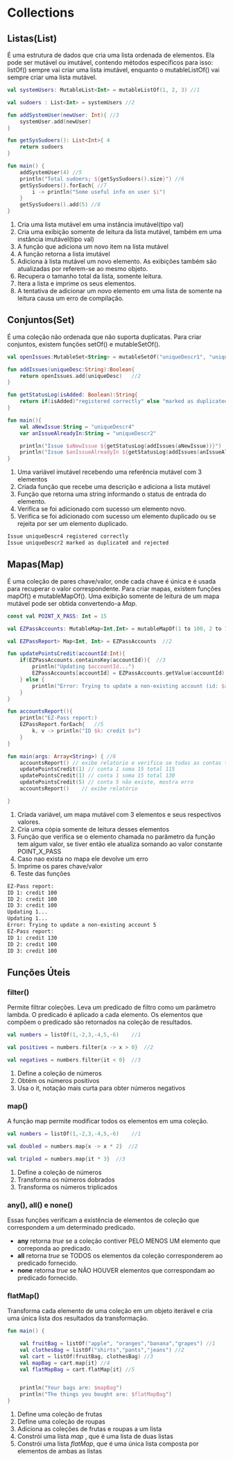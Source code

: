 # Collections

## Listas(List)
É uma estrutura de dados que cria uma lista ordenada de elementos. Ela pode ser mutável ou imutável, contendo métodos específicos para isso: listOf() sempre vai criar uma lista imutável, enquanto o mutableListOf() vai sempre criar uma lista mutável.

```kotlin
val systemUsers: MutableList<Int> = mutableListOf(1, 2, 3) //1

val sudoers : List<Int> = systemUsers //2

fun addSystemUser(newUser: Int){ //3
    systemUser.add(newUser)
}

fun getSysSudoers(): List<Int>{ 4
    return sudoers
}

fun main() {
    addSystemUser(4) //5
    println("Total sudoers; ${getSysSudoers().size}") //6
    getSysSudoers().forEach{ //7
        i -> println("Some useful info on user $i")
    }
    getSysSudoers().add(5) //8
}
```

1. Cria uma lista mutável em uma instância imutável(tipo val)
2. Cria uma exibição somente de leitura da lista mutável, também em uma instância imutável(tipo val)
3. A função que adiciona um novo item na lista mutável
4. A função retorna a lista imutável
5. Adiciona à lista mutável um novo elemento. As exibições também são atualizadas por referem-se ao mesmo objeto.
6. Recupera o tamanho total da lista, somente leitura.
7. Itera a lista e imprime os seus elementos.
8. A tentativa de adicionar um novo elemento em uma lista de somente na leitura causa um erro de compilação.

## Conjuntos(Set)

É uma coleção não ordenada que não suporta duplicatas. Para criar conjuntos, existem funções setOf() e mutableSetOf().

```kotlin
val openIssues:MutableSet<String> = mutableSetOf("uniqueDescr1", "uniqueDescr2","uniqueDescr3")     //1

fun addIssues(uniqueDesc:String):Boolean{
    return openIssues.add(uniqueDesc)   //2
}

fun getStatusLog(isAdded: Boolean):String{
    return if(isAdded)"registered correctly" else "marked as duplicated and rejected."  //3
}

fun main(){
    val aNewIssue:String = "uniqueDescr4"
    var anIssueAlreadyIn:String = "uniqueDescr2"

    println("Issue $aNewIssue ${getStatusLog(addIssues(aNewIssue))}")   //4
    println("Issue $anIssueAlreadyIn ${getStatusLog(addIssues(anIssueAlreadyIn))}")     //5
}
```
1. Uma variável imutável recebendo uma referência mutável com 3 elementos
2. Criada função que recebe uma descrição e adiciona a lista mutável
3. Função que retorna uma string informando o status de entrada do elemento.
4. Verifica se foi adicionado com sucesso um elemento novo.
5. Verifica se foi adicionado com sucesso um elemento duplicado ou se rejeita por ser um elemento duplicado.

```bash
Issue uniqueDescr4 registered correctly
Issue uniqueDescr2 marked as duplicated and rejected
```

## Mapas(Map)

É uma coleção de pares chave/valor, onde cada chave é única e é usada para recuperar o valor correspondente. Para criar mapas, existem funções mapOf() e mutableMapOf(). Uma exibição somente de leitura de um mapa mutável pode ser obtida convertendo-a *Map*.

```kotlin
const val POINT_X_PASS: Int = 15

val EZPassAccounts: MutableMap<Int,Int> = mutableMapOf(1 to 100, 2 to 100, 3 to 100)   //1

val EZPassReport> Map<Int, Int> = EZPassAccounts  //2

fun updatePointsCredit(accountId:Int){
    if(EZPassAccounts.containsKey(accountId)){  //3
        println("Updating $accountId...")
        EZPassAccounts[accountId] = EZPassAccounts.getValue(accountId) + POINT_X_PASS   //4
    } else {
        println("Error: Trying to update a non-existing account (id: $accountId)")
    }
}

fun accountsReport(){
    println("EZ-Pass report:)
    EZPassReport.forEach{   //5
        k, v -> println("ID $k: credit $v")
    }
}

fun main(args: Array<String>) { //6
    accountsReport() // exibe relatorio e verifica se todas as contas tem 100 pontos
    updatePointsCredit(1) // conta 1 soma 15 total 115
    updatePointsCredit(1) // conta 1 soma 15 total 130
    updatePointsCredit(5) // conta 5 não existe, mostra erro 
    accountsReport()    // exibe relatório

}

```
1. Criada variável, um mapa mutável com 3 elementos e seus respectivos valores. 
2. Cria uma cópia somente de leitura desses elementos
3. Função que verifica se o elemento chamada no parâmetro da função tem algum valor, se tiver então ele atualiza somando ao valor constante POINT_X_PASS
4. Caso nao exista no mapa ele devolve um erro
5. Imprime os pares chave/valor 
6. Teste das funções

```bash
EZ-Pass report:
ID 1: credit 100
ID 2: credit 100
ID 3: credit 100
Updating 1...
Updating 1...
Error: Trying to update a non-existing account 5
EZ-Pass report:
ID 1: credit 130
ID 2: credit 100
ID 3: credit 100

```
## Funções Úteis

### filter()

Permite filtrar coleções. Leva um predicado de filtro como um parâmetro lambda. O predicado é aplicado a cada elemento. Os elementos que compõem o predicado são retornados na coleção de resultados.

```kotlin
val numbers = listOf(1,-2,3,-4,5,-6)    //1

val positives = numbers.filter{x -> x > 0}  //2

val negatives = numbers.filter{it < 0}  //3
```

1. Define a coleção de números
2. Obtém os números positivos
3. Usa o it, notação mais curta para obter números negativos

### map()

A função map permite modificar todos os elementos em uma coleção.

```kotlin
val numbers = listOf(1,-2,3,-4,5,-6)    //1

val doubled = numbers.map{x -> x * 2}  //2

val tripled = numbers.map{it * 3}  //3
```

1. Define a coleção de números
2. Transforma os números dobrados
3. Transforma os números triplicados

### any(), all() e none()

Essas funções verificam a  existência de elementos de coleção que correspondem a um determinado predicado.

- **any** retorna *true* se a coleção contiver PELO MENOS UM elemento que correponda ao predicado.
- **all** retorna *true* se TODOS os elementos da coleção corresponderem ao predicado fornecido.
- **none** retorna *true* se NÃO HOUVER elementos que correspondam ao predicado fornecido.

### flatMap()
Transforma cada elemento de uma coleção em um objeto iterável e cria uma única lista dos resultados da transformação.

```kotlin
fun main() {

    val fruitBag = listOf("apple", "oranges","banana","grapes") //1
    val clothesBag = listOf("shirts","pants","jeans") //2 
    val cart = listOf(fruitBag, clothesBag) //3
    val mapBag = cart.map{it} //4
    val flatMapBag = cart.flatMap{it} //5


    println("Your bags are: $mapBag")
    println("The things you bought are: $flatMapBag")
}

```

1. Define uma coleção de frutas
2. Define uma coleção de roupas
3. Adiciona as coleções de frutas e roupas a um lista
4. Constrói uma lista *map* , que é uma lista de duas listas
5. Constrói uma lista *flatMap*, que é uma única lista composta por elementos de ambas as listas